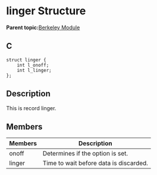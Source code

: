 # linger Structure

**Parent topic:**[Berkeley Module](GUID-5F35C98C-EC8E-40FF-9B62-3B31D508F820.md)

## C

```
struct linger {
    int l_onoff;
    int l_linger;
};
```

## Description

This is record linger.

## Members

|Members|Description|
|-------|-----------|
|onoff|Determines if the option is set.|
|linger|Time to wait before data is discarded.|

